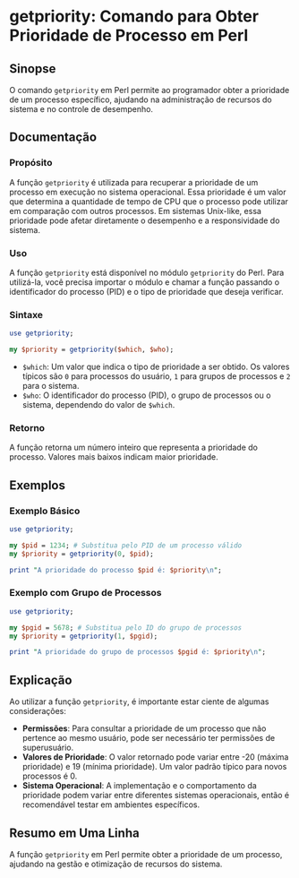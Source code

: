 <!--
Meta Description: # getpriority: Comando para Obter Prioridade de Processo em Perl ## Sinopse O comando `getpriority` em Perl permite ao programador obter a prioridade ...
Meta Keywords: prioridade, getpriority, processo, para, processos
-->

# getpriority: Comando para Obter Prioridade de Processo em Perl

## Sinopse
O comando `getpriority` em Perl permite ao programador obter a prioridade de um processo específico, ajudando na administração de recursos do sistema e no controle de desempenho.

## Documentação

### Propósito
A função `getpriority` é utilizada para recuperar a prioridade de um processo em execução no sistema operacional. Essa prioridade é um valor que determina a quantidade de tempo de CPU que o processo pode utilizar em comparação com outros processos. Em sistemas Unix-like, essa prioridade pode afetar diretamente o desempenho e a responsividade do sistema.

### Uso
A função `getpriority` está disponível no módulo `getpriority` do Perl. Para utilizá-la, você precisa importar o módulo e chamar a função passando o identificador do processo (PID) e o tipo de prioridade que deseja verificar.

### Sintaxe
```perl
use getpriority;

my $priority = getpriority($which, $who);
```
- `$which`: Um valor que indica o tipo de prioridade a ser obtido. Os valores típicos são `0` para processos do usuário, `1` para grupos de processos e `2` para o sistema.
- `$who`: O identificador do processo (PID), o grupo de processos ou o sistema, dependendo do valor de `$which`.

### Retorno
A função retorna um número inteiro que representa a prioridade do processo. Valores mais baixos indicam maior prioridade.

## Exemplos

### Exemplo Básico
```perl
use getpriority;

my $pid = 1234; # Substitua pelo PID de um processo válido
my $priority = getpriority(0, $pid);

print "A prioridade do processo $pid é: $priority\n";
```

### Exemplo com Grupo de Processos
```perl
use getpriority;

my $pgid = 5678; # Substitua pelo ID do grupo de processos
my $priority = getpriority(1, $pgid);

print "A prioridade do grupo de processos $pgid é: $priority\n";
```

## Explicação
Ao utilizar a função `getpriority`, é importante estar ciente de algumas considerações:

- **Permissões**: Para consultar a prioridade de um processo que não pertence ao mesmo usuário, pode ser necessário ter permissões de superusuário.
- **Valores de Prioridade**: O valor retornado pode variar entre -20 (máxima prioridade) e 19 (mínima prioridade). Um valor padrão típico para novos processos é 0.
- **Sistema Operacional**: A implementação e o comportamento da prioridade podem variar entre diferentes sistemas operacionais, então é recomendável testar em ambientes específicos.

## Resumo em Uma Linha
A função `getpriority` em Perl permite obter a prioridade de um processo, ajudando na gestão e otimização de recursos do sistema.